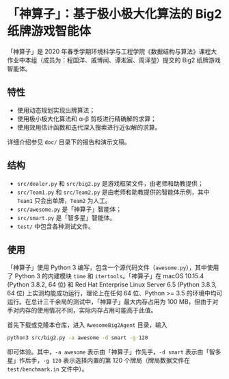 # 「神算子」：基于极小极大化算法的 Big2 纸牌游戏智能体

「神算子」是 2020 年春季学期环境科学与工程学院《数据结构与算法》课程大作业中本组（成员为：程国洋、戚博闻、谭淞宸、周泽堃）提交的 Big2 纸牌游戏智能体。

## 特性

- 使用动态规划实现出牌算法；
- 使用极小极大化算法和 α-β 剪枝进行精确解的求算；
- 使用效用估计函数和迭代深入搜索进行近似解的求算。

详细介绍参见 `doc/` 目录下的报告和演示文稿。

## 结构

- `src/dealer.py` 和 `src/big2.py` 是游戏框架文件，由老师和助教提供；
- `src/Team1.py` 和 `src/Team2.py` 是由老师和助教提供的智能体示例，其中 `Team1` 只会出单牌，`Team2` 为人工。
- `src/awesome.py` 是「神算子」智能体；
- `src/smart.py` 是「智多星」智能体。
- `test/` 中包含各种测试文件。

## 使用

「神算子」使用 Python 3 编写，包含一个源代码文件（`awesome.py`），其中使用了 Python 3 的内建模块 `time` 和 `itertools`。「神算子」在 macOS 10.15.4 (Python 3.8.2, 64 位) 和 Red Hat Enterprise Linux Server 6.5 (Python 3.8.3, 64 位) 上实测均能成功运行，理论上在任何 64 位、Python >= 3.5 的环境中均可运行。在总计三千余局的测试中，「神算子」最大内存占用为 100 MB，但由于对手对内存的使用情况不同，实际内存占用可能高于此值。

首先下载或克隆本仓库，进入 `AwesomeBig2Agent` 目录，输入

```bash
python3 src/big2.py -a awesome -d smart -g 120
```

即可体验。其中，`-a awesome` 表示由「神算子」作先手，`-d smart` 表示由「智多星」作后手，`-g 120` 表示选择内置的第 120 个牌局（牌局数据文件在 `test/benchmark.in` 文件中）。
